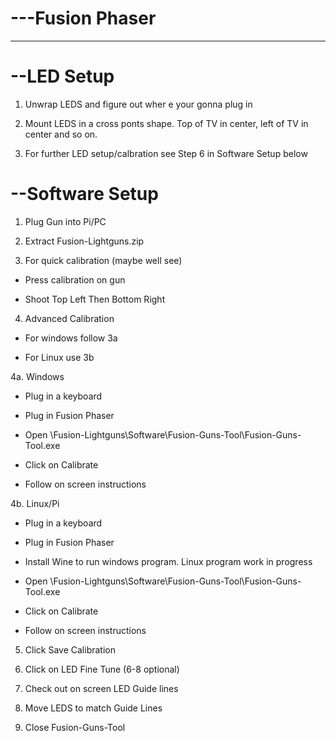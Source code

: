 # ---Fusion Phaser
------------------------------------------------

# --LED Setup 

1. Unwrap LEDS and figure out wher e your gonna plug in 

2. Mount LEDS in a cross ponts shape. Top of TV in center, left of TV in center and so on.

3. For further LED setup/calbration see Step 6 in Software Setup below

# --Software Setup

1. Plug Gun into Pi/PC

2. Extract Fusion-Lightguns.zip

3. For quick calibration (maybe well see)

- Press calibration on gun

- Shoot Top Left Then Bottom Right

4. Advanced Calibration

- For windows follow 3a

- For Linux use 3b

4a. Windows

- Plug in a keyboard

- Plug in Fusion Phaser

- Open \Fusion-Lightguns\Software\Fusion-Guns-Tool\Fusion-Guns-Tool.exe

- Click on Calibrate 

- Follow on screen instructions


4b. Linux/Pi

- Plug in a keyboard

- Plug in Fusion Phaser

- Install Wine to run windows program. Linux program work in progress

- Open \Fusion-Lightguns\Software\Fusion-Guns-Tool\Fusion-Guns-Tool.exe

- Click on Calibrate 

- Follow on screen instructions

5. Click Save Calibration

6. Click on LED Fine Tune (6-8 optional)

7. Check out on screen LED Guide lines 

8. Move LEDS to match Guide Lines 

9. Close Fusion-Guns-Tool
